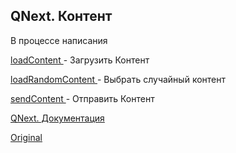 ## QNext. Контент

В процессе написания







[loadContent ](/docs-test/_export/reactions/loadcontent)- Загрузить Контент

[loadRandomContent ](/docs-test/_export/reactions/loadrandomcontent)- Выбрать случайный контент

[sendContent ](/docs-test/_export/reactions/sendcontent)- Отправить Контент



[QNext. Документация](/docs-test/_export)
  
[Original](https://telegra.ph/QNext-admin-content-about-05-09)
